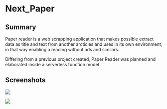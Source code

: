 # Next_Paper
  
  ## Summary
  Paper reader is a web scrapping application that makes possible extract data as title and text from another arcticles and uses in its own environment, in that way enabling a reading without ads and similars.
  
  Differing from a previous project created, Paper Reader was planned and elaborated inside a serverless function model
  
  ## Screenshots
  
  ![](https://i.ibb.co/kqwpX5F/image.png)
  
  ![](https://i.ibb.co/YDgp8hZ/image.png)
  
  
  
  
